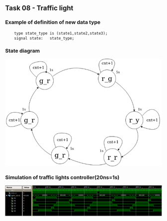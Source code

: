 ## Task 08 - Traffic light

### Example of definition of new data type
```
	type state_type is (state1,state2,state3);
	signal state:	state_type;
```
### State diagram
![SD](state_diagram.png)

### Simulation of traffic lights controller(20ns=1s)
![isim](isim.png)



